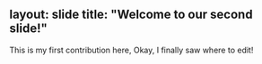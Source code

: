 layout: slide
title: "Welcome to our second slide!"
---
This is my first contribution here,
Okay, I finally saw where to edit!
